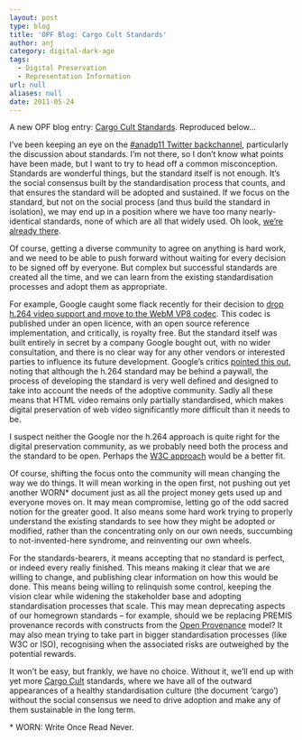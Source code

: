 ```yaml
---
layout: post
type: blog
title: 'OPF Blog: Cargo Cult Standards'
author: anj
category: digital-dark-age
tags:
  - Digital Preservation
  - Representation Information
url: null
aliases: null
date: 2011-05-24
---
```

<p>
A new OPF blog entry: <a href="http://openpreservation.org/knowledge/blogs/2011/05/24/cargo-cult-standards/">Cargo Cult Standards</a>. Reproduced below...
</p>
<!--break-->

<p>I’ve been keeping an eye on the <a class="external" href="http://twitter.com/search?q=%23anadp11">#anadp11 Twitter backchannel</a>, particularly the discussion about standards. I’m not there, so I don’t know what points have been made, but I want to try to head off a common misconception. Standards are wonderful things, but the standard itself is not enough. It’s the social consensus built by the standardisation process that counts, and that ensures the standard will be adopted and sustained. If we focus on the standard, but not on the social process (and thus build the standard in isolation), we may end up in a position where we have too many nearly-identical standards, none of which are all that widely used. Oh look, <a class="external" href="http://www.dlib.indiana.edu/~jenlrile/metadatamap/">we’re already there</a>.</p>

<p>Of course, getting a diverse community to agree on anything is hard work, and we need to be able to push forward without waiting for every decision to be signed off by everyone. But complex but successful standards are created all the time, and we can learn from the existing standardisation processes and adopt them as appropriate.</p>

<p>For example, Google caught some flack recently for their decision to <a class="external" href="http://blog.chromium.org/2011/01/html-video-codec-support-in-chrome.html">drop h.264 video support and move to the WebM VP8 codec</a>. This codec is published under an open licence, with an open source reference implementation, and critically, is royalty free. But the standard itself was built entirely in secret by a company Google bought out, with no wider consultation, and there is no clear way for any other vendors or interested parties to influence its future development. Google’s critics <a class="external" href="http://antimatter15.com/wp/2011/01/the-ambiguity-of-open-and-vp8-vs-h-264/">pointed this out</a>, noting that although the h.264 standard may be behind a paywall, the process of developing the standard is very well defined and designed to take into account the needs of the adoptive community. Sadly all these means that HTML video remains only partially standardised, which makes digital preservation of web video significantly more difficult than it needs to be.</p>

<p>I suspect neither the Google nor the h.264 approach is quite right for the digital preservation community, as we probably need both the process and the standard to be open. Perhaps the <a class="external" href="http://www.w3.org/wiki/Open_Media_Web:_Standardization_Roadmap">W3C approach</a>&nbsp;would be a better fit.</p>

<p>Of course, shifting the focus onto the community will mean changing the way we do things. It will mean working in the open first, not pushing out yet another WORN* document just as all the project money gets used up and everyone moves on. It may mean compromise, letting go of the odd sacred notion for the greater good. It also means some hard work trying to properly understand the existing standards to see how they might be adopted or modified, rather than the concentrating only on our own needs, succumbing to not-invented-here syndrome, and reinventing our own wheels.</p>

<p>For the standards-bearers, it means accepting that no standard is perfect, or indeed every really finished. This means making it clear that we are willing to change, and publishing clear information on how this would be done. This means being willing to relinquish some control, keeping the vision clear while widening the stakeholder base and adopting standardisation processes that scale. This may mean deprecating aspects of our homegrown standards – for example, should we be replacing PREMIS provenance records with constructs from the <a class="external" href="http://openprovenance.org/">Open Provenance</a> model? It may also mean trying to take part in bigger standardisation processes (like W3C or ISO), recognising when the associated risks are outweighed by the potential rewards.</p>

<p>It won’t be easy, but frankly, we have no choice. Without it, we’ll end up with yet more <a class="external" href="http://en.wikipedia.org/wiki/Cargo_cult">Cargo Cult</a> standards, where we have all of the outward appearances of a healthy standardisation culture (the document ‘cargo’) without the social consensus we need to drive adoption and make any of them sustainable in the long term.</p>

<p>* WORN: Write Once Read Never.</p>

            